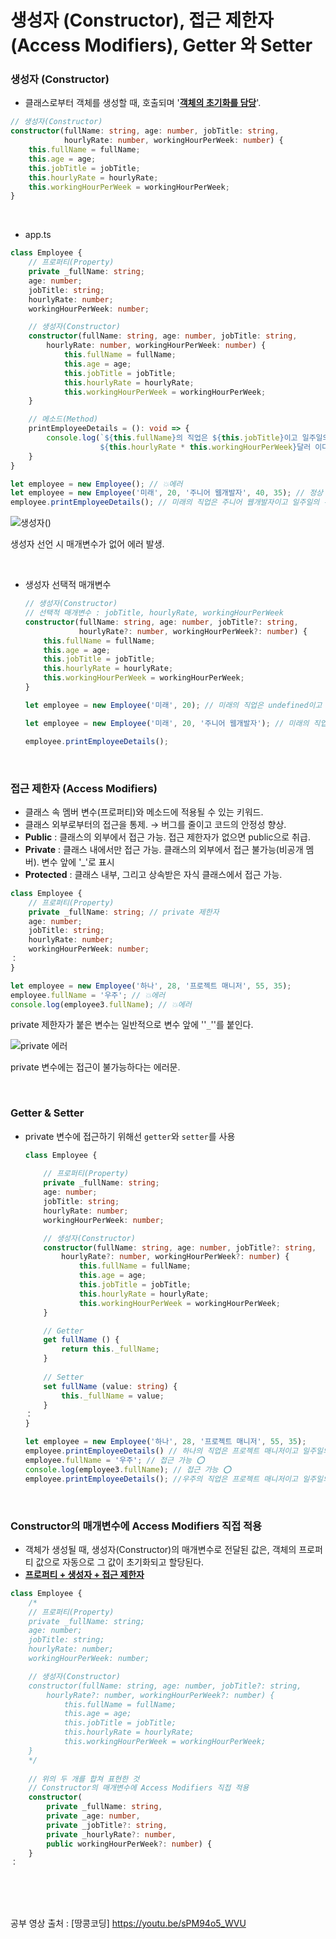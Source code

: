 # 생성자 (Constructor), 접근 제한자 (Access Modifiers), Getter 와 Setter

### 생성자 (Constructor)

- 클래스로부터 객체를 생성할 때, 호출되며 '**<u>객체의 초기화를 담당</u>**'.

```typescript
// 생성자(Constructor)
constructor(fullName: string, age: number, jobTitle: string, 
            hourlyRate: number, workingHourPerWeek: number) {
    this.fullName = fullName;
    this.age = age;
    this.jobTitle = jobTitle;
    this.hourlyRate = hourlyRate;
    this.workingHourPerWeek = workingHourPerWeek;
}
```

<br>

- app.ts

``` typescript
class Employee { 
    // 프로퍼티(Property)
    private _fullName: string;
    age: number;
    jobTitle: string;
    hourlyRate: number;
    workingHourPerWeek: number;

    // 생성자(Constructor)
    constructor(fullName: string, age: number, jobTitle: string, 
        hourlyRate: number, workingHourPerWeek: number) {
            this.fullName = fullName;
            this.age = age;
            this.jobTitle = jobTitle;
            this.hourlyRate = hourlyRate;
            this.workingHourPerWeek = workingHourPerWeek;
    }

    // 메소드(Method)
    printEmployeeDetails = (): void => {
        console.log(`${this.fullName}의 직업은 ${this.jobTitle}이고 일주일의 수입은 
					${this.hourlyRate * this.workingHourPerWeek}달러 이다.`);
    }
}

let employee = new Employee(); // 💥에러
let employee = new Employee('미래', 20, '주니어 웹개발자', 40, 35); // 정상
employee.printEmployeeDetails(); // 미래의 직업은 주니어 웹개발자이고 일주일의 수입은 1400달러 이다.
```

![생성자()](https://user-images.githubusercontent.com/24764210/120091581-5d794700-c147-11eb-847f-444d75913685.jpg)

생성자 선언 시 매개변수가 없어 에러 발생.

<br>

- 생성자 선택적 매개변수

  ```typescript
  // 생성자(Constructor)
  // 선택적 매개변수 : jobTitle, hourlyRate, workingHourPerWeek
  constructor(fullName: string, age: number, jobTitle?: string, 
              hourlyRate?: number, workingHourPerWeek?: number) {
      this.fullName = fullName;
      this.age = age;
      this.jobTitle = jobTitle;
      this.hourlyRate = hourlyRate;
      this.workingHourPerWeek = workingHourPerWeek;
  }
  ```

  ```typescript
  let employee = new Employee('미래', 20); // 미래의 직업은 undefined이고 일주일의 수입은 NaN달러 이다.
  
  let employee = new Employee('미래', 20, '주니어 웹개발자'); // 미래의 직업은 주니어 웹개발자이고 일주일의 수입은 NaN달러 이다. 
  
  employee.printEmployeeDetails();
  ```

<br>

### 접근 제한자 (Access Modifiers)

- 클래스 속 멤버 변수(프로퍼티)와 메소드에 적용될 수 있는 키워드.
- 클래스 외부로부터의 접근을 통제. → 버그를 줄이고 코드의 안정성 향상.
- **Public** : 클래스의 외부에서 접근 가능. 접근 제한자가 없으면 public으로 취급.
- **Private** : 클래스 내에서만 접근 가능. 클래스의 외부에서 접근 불가능(비공개 멤버). 변수 앞에 '_'로 표시
- **Protected** : 클래스 내부, 그리고 상속받은 자식 클래스에서 접근 가능.

```typescript
class Employee {
    // 프로퍼티(Property)
    private _fullName: string; // private 제한자
    age: number;
    jobTitle: string;
    hourlyRate: number;
    workingHourPerWeek: number;
：
}

let employee = new Employee('하나', 28, '프로젝트 매니저', 55, 35);
employee.fullName = '우주'; // 💥에러
console.log(employee3.fullName); // 💥에러
```

private 제한자가 붙은 변수는 일반적으로 변수 앞에 ''`_`''를 붙인다.

![private 에러](https://user-images.githubusercontent.com/24764210/120092542-b00a3180-c14e-11eb-915d-6053093625e1.jpg)

private 변수에는 접근이 불가능하다는 에러문.

<br>

### Getter & Setter

- private 변수에 접근하기 위해선 `getter`와 `setter`를 사용

  ```typescript
  class Employee {
      
      // 프로퍼티(Property)
      private _fullName: string;
      age: number;
      jobTitle: string;
      hourlyRate: number;
      workingHourPerWeek: number;
  
      // 생성자(Constructor)
      constructor(fullName: string, age: number, jobTitle?: string, 
          hourlyRate?: number, workingHourPerWeek?: number) {
              this.fullName = fullName;
              this.age = age;
              this.jobTitle = jobTitle;
              this.hourlyRate = hourlyRate;
              this.workingHourPerWeek = workingHourPerWeek;
      }
  
      // Getter
      get fullName () {
          return this._fullName;
      }
  	
      // Setter
      set fullName (value: string) {
          this._fullName = value;
      }
  ：
  }
  
  let employee = new Employee('하나', 28, '프로젝트 매니저', 55, 35);
  employee.printEmployeeDetails() // 하나의 직업은 프로젝트 매니저이고 일주일의 수입은 1925달러 이다. 
  employee.fullName = '우주'; // 접근 가능 ⭕
  console.log(employee3.fullName); // 접근 가능 ⭕
  employee.printEmployeeDetails(); //우주의 직업은 프로젝트 매니저이고 일주일의 수입은 1925달러 이다.  
  ```

  <br>

### Constructor의 매개변수에 Access Modifiers 직접 적용

- 객체가 생성될 때, 생성자(Constructor)의 매개변수로 전달된 값은, 객체의 프로퍼티 값으로 자동으로 그 값이 초기화되고 할당된다.
- **<u>프로퍼티 + 생성자 + 접근 제한자</u>**

```typescript
class Employee {
    /*
    // 프로퍼티(Property)
    private _fullName: string;
    age: number;
    jobTitle: string;
    hourlyRate: number;
    workingHourPerWeek: number;

    // 생성자(Constructor)
    constructor(fullName: string, age: number, jobTitle?: string, 
        hourlyRate?: number, workingHourPerWeek?: number) {
            this.fullName = fullName;
            this.age = age;
            this.jobTitle = jobTitle;
            this.hourlyRate = hourlyRate;
            this.workingHourPerWeek = workingHourPerWeek;
    }
    */
    
    // 위의 두 개를 합쳐 표현한 것
    // Constructor의 매개변수에 Access Modifiers 직접 적용
    constructor(
        private _fullName: string, 
        private _age: number, 
        private _jobTitle?: string, 
        private _hourlyRate?: number, 
        public workingHourPerWeek?: number) {
    }
：
```

<br>

<br>

<br>

공부 영상 출처 : [땅콩코딩] https://youtu.be/sPM94o5_WVU